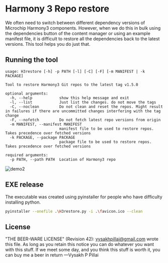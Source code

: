 # Harmony 3 Repo restore

We often need to switch between different dependency versions of Microchip Harmony3 components. However, when we do this in bulk using the dependencies button of the content manager or using an example manifest file, it is difficult to restore all the dependencies back to the latest versions. This tool helps you do just that. 

## Running the tool

```
usage: H3restore [-h] -p PATH [-l] [-C] [-F] [-m MANIFEST | -k PACKAGE]

Tool to restore Harmony3 Git repos to the latest tag v1.5.0

optional arguments:
  -h, --help            show this help message and exit
  -l, --list            Just list the changes. do not move the tags
  -C, --noclean         Do not clean and reset the repos. Might result in failures if there are uncommitted changes interfering with the tag change
  -F, --nofetch         Do not fetch latest repo versions from origin
  -m MANIFEST, --manifest MANIFEST
                        manifest file to be used to restore repos. Takes precedence over fetched versions
  -k PACKAGE, --package PACKAGE
                        package file to be used to restore repos. Takes precedence over fetched versions

required arguments:
  -p PATH, --path PATH  Location of Harmony3 repo
```

![demo2](https://user-images.githubusercontent.com/3634378/120993170-ea07b300-c7a0-11eb-86d4-0430780199a2.gif)



## EXE release
The executable was created using pyinstaller for people who have difficulty installing python.

``` sh
pyinstaller --onefile .\H3restore.py -i .\favicon.ico --clean
```

## License

"THE BEER-WARE LICENSE" (Revision 42): <vysakhpillai@gmail.com> wrote this file. As long as you retain this notice you can do whatever you want with this stuff. If we meet some day, and you think this stuff is worth it, you can buy me a beer in return —Vysakh P Pillai
